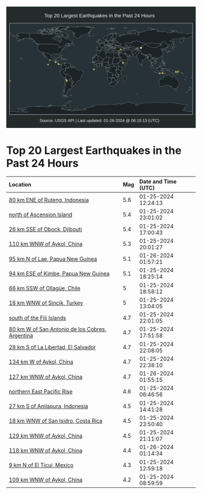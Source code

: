 ![Map](./map.png)

# Top 20 Largest Earthquakes in the Past 24 Hours

| Location | Mag | Date and Time (UTC) |
|:---|:---|:---|
| [80 km ENE of Ruteng, Indonesia](https://earthquake.usgs.gov/earthquakes/eventpage/us7000ltpz) | 5.6 | 01-25-2024 12:24:13 |
| [north of Ascension Island](https://earthquake.usgs.gov/earthquakes/eventpage/us7000ltus) | 5.4 | 01-25-2024 23:01:02 |
| [26 km SSE of Obock, Djibouti](https://earthquake.usgs.gov/earthquakes/eventpage/us7000lts5) | 5.4 | 01-25-2024 17:00:43 |
| [110 km WNW of Aykol, China](https://earthquake.usgs.gov/earthquakes/eventpage/us7000ltth) | 5.3 | 01-25-2024 20:01:27 |
| [95 km N of Lae, Papua New Guinea](https://earthquake.usgs.gov/earthquakes/eventpage/us7000ltvm) | 5.1 | 01-26-2024 01:57:21 |
| [94 km ESE of Kimbe, Papua New Guinea](https://earthquake.usgs.gov/earthquakes/eventpage/us7000ltsx) | 5.1 | 01-25-2024 18:25:14 |
| [66 km SSW of Ollagüe, Chile](https://earthquake.usgs.gov/earthquakes/eventpage/us7000ltt2) | 5 | 01-25-2024 18:58:12 |
| [16 km WNW of Sincik, Turkey](https://earthquake.usgs.gov/earthquakes/eventpage/us7000ltqd) | 5 | 01-25-2024 13:04:05 |
| [south of the Fiji Islands](https://earthquake.usgs.gov/earthquakes/eventpage/us7000ltu9) | 4.7 | 01-25-2024 22:01:05 |
| [80 km W of San Antonio de los Cobres, Argentina](https://earthquake.usgs.gov/earthquakes/eventpage/us7000ltsm) | 4.7 | 01-25-2024 17:51:58 |
| [28 km S of La Libertad, El Salvador](https://earthquake.usgs.gov/earthquakes/eventpage/us7000ltub) | 4.7 | 01-25-2024 22:08:05 |
| [134 km W of Aykol, China](https://earthquake.usgs.gov/earthquakes/eventpage/us7000ltum) | 4.7 | 01-25-2024 22:38:10 |
| [127 km WNW of Aykol, China](https://earthquake.usgs.gov/earthquakes/eventpage/us7000ltvj) | 4.7 | 01-26-2024 01:55:15 |
| [northern East Pacific Rise](https://earthquake.usgs.gov/earthquakes/eventpage/us7000ltne) | 4.6 | 01-25-2024 06:46:56 |
| [27 km S of Amlapura, Indonesia](https://earthquake.usgs.gov/earthquakes/eventpage/us7000ltqu) | 4.5 | 01-25-2024 14:41:28 |
| [18 km WNW of San Isidro, Costa Rica](https://earthquake.usgs.gov/earthquakes/eventpage/us7000ltuw) | 4.5 | 01-25-2024 23:50:40 |
| [129 km WNW of Aykol, China](https://earthquake.usgs.gov/earthquakes/eventpage/us7000ltty) | 4.5 | 01-25-2024 21:11:07 |
| [118 km WNW of Aykol, China](https://earthquake.usgs.gov/earthquakes/eventpage/us7000ltva) | 4.4 | 01-26-2024 01:14:34 |
| [9 km N of El Ticui, Mexico](https://earthquake.usgs.gov/earthquakes/eventpage/us7000ltqc) | 4.3 | 01-25-2024 12:59:18 |
| [109 km WNW of Aykol, China](https://earthquake.usgs.gov/earthquakes/eventpage/us7000ltnp) | 4.2 | 01-25-2024 08:59:59 |
